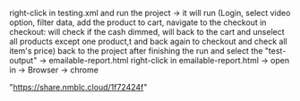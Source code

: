 right-click in testing.xml and run the project ->
 it will run (Login, select video option, filter data, add the product to cart, navigate to the checkout 
 in checkout: will check if the cash dimmed, will back to the cart and unselect all products except one product,t and back again to checkout and check all item's price)
 back to the  project after finishing the run and select the "test-output" -> emailable-report.html right-click in emailable-report.html -> open in -> Browser -> chrome 

 "https://share.nmblc.cloud/1f72424f"
